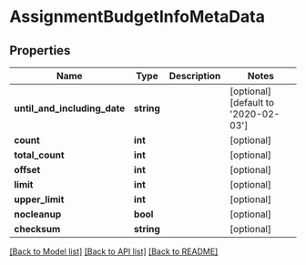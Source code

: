 # AssignmentBudgetInfoMetaData

## Properties

 Name                         | Type       | Description | Notes                                
------------------------------|------------|-------------|--------------------------------------
 **until_and_including_date** | **string** |             | [optional] [default to '2020-02-03'] 
 **count**                    | **int**    |             | [optional]                           
 **total_count**              | **int**    |             | [optional]                           
 **offset**                   | **int**    |             | [optional]                           
 **limit**                    | **int**    |             | [optional]                           
 **upper_limit**              | **int**    |             | [optional]                           
 **nocleanup**                | **bool**   |             | [optional]                           
 **checksum**                 | **string** |             | [optional]                           

[[Back to Model list]](../README.md#documentation-for-models) [[Back to API list]](../README.md#documentation-for-api-endpoints) [[Back to README]](../README.md)


